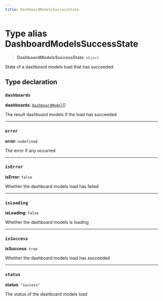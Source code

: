 ```yaml
---
title: DashboardModelsSuccessState
---
```


# Type alias DashboardModelsSuccessState

> **DashboardModelsSuccessState**: `object`

State of a dashboard models load that has succeeded.

## Type declaration

### `dashboards`

**dashboards**: [`DashboardModel`](type-alias.DashboardModel.md)[]

The result dashboard models if the load has succeeded

***

### `error`

**error**: `undefined`

The error if any occurred

***

### `isError`

**isError**: `false`

Whether the dashboard models load has failed

***

### `isLoading`

**isLoading**: `false`

Whether the dashboard models is loading

***

### `isSuccess`

**isSuccess**: `true`

Whether the dashboard models load has succeeded

***

### `status`

**status**: `"success"`

The status of the dashboard models load
